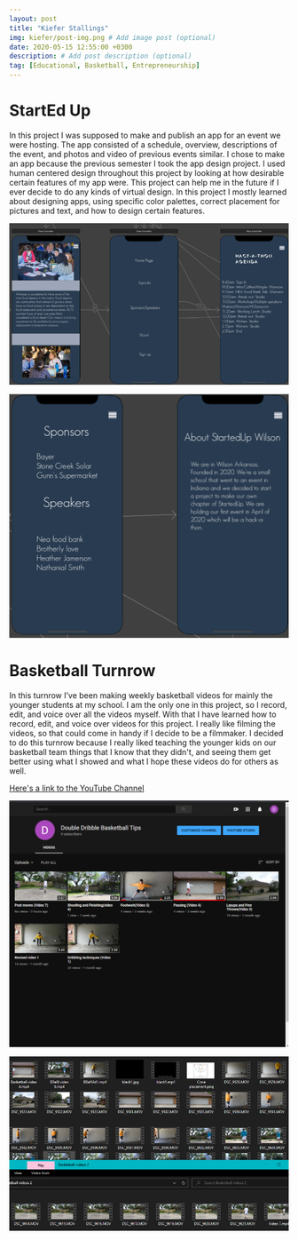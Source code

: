 ```yaml
---
layout: post
title: "Kiefer Stallings"
img: kiefer/post-img.png # Add image post (optional)
date: 2020-05-15 12:55:00 +0300
description: # Add post description (optional)
tag: [Educational, Basketball, Entrepreneurship]
---
```

# StartEd Up
In this project I was supposed to make and publish an app for an event we were hosting. The app consisted of a schedule, overview, descriptions of the event, and photos and video of previous events similar. I chose to make an app because the previous semester I took the app design project. I used human centered design throughout this project by looking at how desirable certain features of my app were. This project can help me in the future if I ever decide to do any kinds of virtual design. In this project I mostly learned about designing apps, using specific color palettes, correct placement for pictures and text, and how to design certain features.

![Image of App](../assets/img/kiefer/app1.png)

![Image of App](../assets/img/kiefer/app2.png)

# Basketball Turnrow
In this turnrow I’ve been making weekly basketball videos for mainly the younger students at my school. I am the only one in this project, so I record, edit, and voice over all the videos myself. With that I have learned how to record, edit, and voice over videos for this project. I really like filming the videos, so that could come in handy if I decide to be a filmmaker. I decided to do this turnrow because I really liked teaching the younger kids on our basketball team things that I know that they didn't, and seeing them get better using what I showed and what I hope these videos do for others as well.

[Here's a link to the YouTube Channel](https://www.youtube.com/channel/UCa7s5uaoShmGx6VA7hWLNfg?view_as=subscriber)



![Image of App](../assets/img/kiefer/bball1.png)


![Image of App](../assets/img/kiefer/bball2.png)
